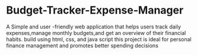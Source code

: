 # Budget-Tracker-Expense-Manager
A Simple and user -friendly web application that helps users  track daily expenses,manage monthly budgets,and get an overview of their financial habits. build using html,  css,  and java script this project is ideal for personal finance management and promotes better spending decisions
